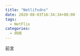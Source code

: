 ```yaml
---
title: "Netlifxdns"
date: 2020-08-03T16:34:34+08:00
tags:
  - NetFlix
categories:
  - 网络
---
```



前言


